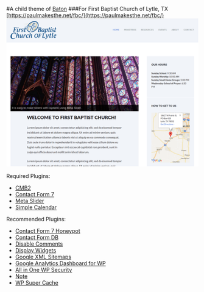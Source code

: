 #A child theme of [Baton](https://wordpress.org/themes/baton/)
###For First Baptist Church of Lytle, TX
[https://paulmakesthe.net/fbc/](https://paulmakesthe.net/fbc/)
![screenshot](screenshot.png)

Required Plugins:
- [CMB2](https://wordpress.org/plugins/cmb2/)
- [Contact Form 7](https://wordpress.org/plugins/contact-form-7/)
- [Meta Slider](https://wordpress.org/plugins/ml-slider/)
- [Simple Calendar](https://wordpress.org/plugins/google-calendar-events/)

Recommended Plugins:
- [Contact Form 7 Honeypot](https://wordpress.org/plugins/contact-form-7-honeypot/)
- [Contact Form DB](https://wordpress.org/plugins/contact-form-7-to-database-extension/)
- [Disable Comments](https://wordpress.org/plugins/disable-comments/)
- [Display Widgets](https://wordpress.org/plugins/display-widgets/)
- [Google XML Sitemaps](https://wordpress.org/plugins/google-sitemap-generator/)
- [Google Analytics Dashboard for WP](https://wordpress.org/plugins/google-analytics-dashboard-for-wp/)
- [All in One WP Security](https://wordpress.org/plugins/all-in-one-wp-security-and-firewall/)
- [Note](https://wordpress.org/plugins/note/)
- [WP Super Cache](https://wordpress.org/plugins/wp-super-cache/)

